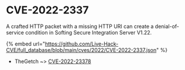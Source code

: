 # CVE-2022-2337

A crafted HTTP packet with a missing HTTP URI can create a denial-of-service condition in Softing Secure Integration Server V1.22.

{% embed url="https://github.com/Live-Hack-CVE/full_database/blob/main/cves/2022/CVE-2022-2337.json" %}


* TheGetch ~> [CVE-2022-23378](https://zeste.alice-snow.ru/2022/database/cve-2022-2337/cve-2022-23378-thegetch)